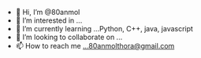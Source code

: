 - 👋 Hi, I’m @80anmol
- 👀 I’m interested in ...
- 🌱 I’m currently learning ...Python, C++, java, javascript
- 💞️ I’m looking to collaborate on ...
- 📫 How to reach me ...80anmolthora@gmail.com

<!---
80anmol/80anmol is a ✨ special ✨ repository because its `README.md` (this file) appears on your GitHub profile.
You can click the Preview link to take a look at your changes.
--->
